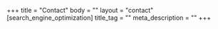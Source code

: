 +++
title = "Contact"
body = ""
layout = "contact"
[search_engine_optimization]
title_tag = ""
meta_description = ""
+++


